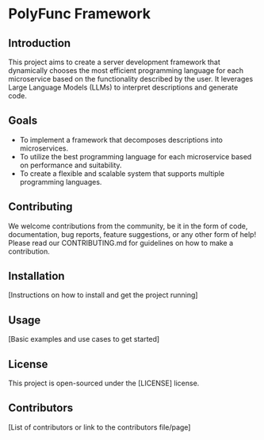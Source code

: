 # PolyFunc Framework

## Introduction
This project aims to create a server development framework that dynamically chooses the most efficient programming language for each microservice based on the functionality described by the user. It leverages Large Language Models (LLMs) to interpret descriptions and generate code.

## Goals
- To implement a framework that decomposes descriptions into microservices.
- To utilize the best programming language for each microservice based on performance and suitability.
- To create a flexible and scalable system that supports multiple programming languages.

## Contributing
We welcome contributions from the community, be it in the form of code, documentation, bug reports, feature suggestions, or any other form of help! Please read our CONTRIBUTING.md for guidelines on how to make a contribution.

## Installation
[Instructions on how to install and get the project running]

## Usage
[Basic examples and use cases to get started]

## License
This project is open-sourced under the [LICENSE] license.

## Contributors
[List of contributors or link to the contributors file/page]
